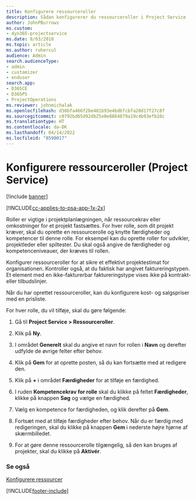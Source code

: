 ```yaml
---
title: Konfigurere ressourceroller
description: Sådan konfigurerer du ressourceroller i Project Service
author: JohnPBurrows
ms.custom:
- dyn365-projectservice
ms.date: 8/03/2018
ms.topic: article
ms.author: ruhercul
audience: Admin
search.audienceType:
- admin
- customizer
- enduser
search.app:
- D365CE
- D365PS
- ProjectOperations
ms.reviewer: johnmichalak
ms.openlocfilehash: d30bfa466f2be481b93e4bd6fcbfa20d17f27c8f
ms.sourcegitcommit: c0792bd65d92db25e0e8864879a19c4b93efb10c
ms.translationtype: HT
ms.contentlocale: da-DK
ms.lasthandoff: 04/14/2022
ms.locfileid: "8590017"
---
```

# <a name="configure-resource-roles-project-service"></a>Konfigurere ressourceroller (Project Service)

[!include [banner](../includes/psa-now-project-operations.md)]

[!INCLUDE[cc-applies-to-psa-app-1x-2x](../includes/cc-applies-to-psa-app-1x-2x.md)]

Roller er vigtige i projektplanlægningen, når ressourcekrav eller omkostninger for et projekt fastsættes. For hver rolle, som dit projekt kræver, skal du oprette en ressourcerolle og knytte færdigheder og kompetencer til denne rolle. For eksempel kan du oprette roller for udvikler, projektleder eller spiltester. Du skal også angive de færdigheder og kompetenceniveauer, der kræves til rollen.  
  
 Konfigurer ressourceroller for at sikre et effektivt projektestimat for organisationen.  Kontroller også, at du faktisk har angivet faktureringstypen. Et element med en ikke-fakturerbar faktureringstype vises ikke på kontrakt- eller tilbudslinjer.  
  
 Når du har oprettet ressourceroller, kan du konfigurere kost- og salgspriser med en prisliste.  
  
 For hver rolle, du vil tilføje, skal du gøre følgende:  
  
1.  Gå til **Project Service > Ressourceroller**.  
  
2.  Klik på **Ny**.  
  
3.  I området **Generelt** skal du angive et navn for rollen i **Navn** og derefter udfylde de øvrige felter efter behov.  
  
4.  Klik på **Gem** for at oprette posten, så du kan fortsætte med at redigere den.  
  
5.  Klik på **+** i området **Færdigheder** for at tilføje en færdighed.  
  
6.  I ruden **Kompetencekrav for rolle** skal du klikke på feltet **Færdigheder**, klikke på knappen **Søg** og vælge en færdighed.  
  
7.  Vælg en kompetence for færdigheden, og klik derefter på **Gem**.  
  
8.  Fortsæt med at tilføje færdigheder efter behov. Når du er færdig med redigeringen, skal du klikke på knappen **Gem** i nederste højre hjørne af skærmbilledet.  
  
9. For at gøre denne ressourcerolle tilgængelig, så den kan bruges af projekter, skal du klikke på **Aktivér**.  
  
### <a name="see-also"></a>Se også  
 [Konfigurere ressourcer](../psa/set-up-resources.md)


[!INCLUDE[footer-include](../includes/footer-banner.md)]
